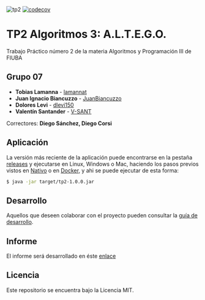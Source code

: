 ![tp2](https://github.com/lamannat/TP2_grupal/actions/workflows/build.yml/badge.svg) [![codecov](https://codecov.io/gh/lamannat/TP2_grupal/graph/badge.svg)](https://codecov.io/gh/lamannat/TP2_grupal)

# TP2 Algoritmos 3: A.L.T.E.G.O. 

Trabajo Práctico número 2 de la materia Algoritmos y Programación III de FIUBA

## Grupo 07

* **Tobias Lamanna** - [lamannat](https://github.com/lamannat)
* **Juan Ignacio Biancuzzo** - [JuanBiancuzzo](https://github.com/JuanBiancuzzo)
* **Dolores Levi** - [dlevi150](https://github.com/dlevi150)
* **Valentín Santander** - [V-SANT](https://github.com/V-SANT)


Correctores: **Diego Sánchez, Diego Corsi**

## Aplicación

La versión más reciente de la aplicación puede encontrarse en la pestaña [releases](https://github.com/lamannat/TP2_grupal/releases/latest) y ejecutarse en Linux, Windows o Mac, haciendo los pasos previos vistos en [Nativo](docs/Nativo.md) o en [Docker](docs/Docker.md), y ahi se puede ejecutar de esta forma:

```bash
$ java -jar target/tp2-1.0.0.jar
```

## Desarrollo

Aquellos que deseen colaborar con el proyecto pueden consultar la [guía de desarrollo](./docs/Desarrollo.md).

## Informe
El informe será desarrollado en éste [enlace](https://www.overleaf.com/read/kymgbqnmbdgs)


## Licencia

Este repositorio se encuentra bajo la Licencia MIT.


